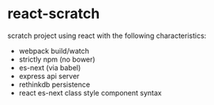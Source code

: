 # react-scratch

scratch project using react with the following characteristics:
- webpack build/watch
- strictly npm (no bower)
- es-next (via babel)
- express api server
- rethinkdb persistence
- react es-next class style component syntax
